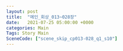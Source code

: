 ```yaml
---
layout: post
title:  "메인_회상_013~028장"
date:   2021-07-25 05:00:00 +0000
categories: Main
Tags: Story Main
SceneCode: ["scene_skip_cp013-028_q1_s10"]
---
```

